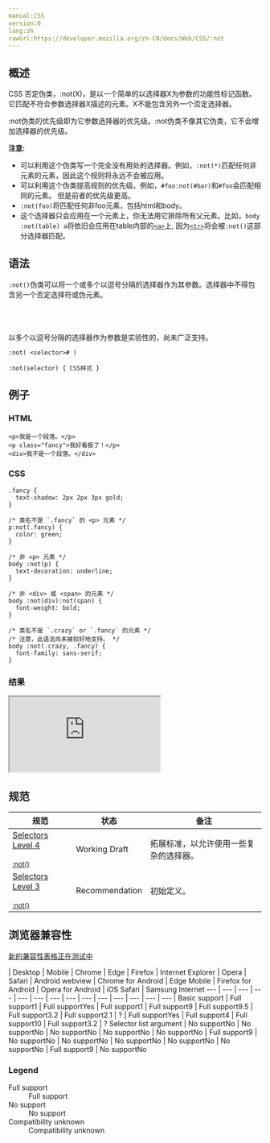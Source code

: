 ```yaml
---
manual:CSS
version:0
lang:zh
rawUrl:https://developer.mozilla.org/zh-CN/docs/Web/CSS/:not
---
```





## 概述<a name="Summary"></a>


CSS 否定伪类，:not(X)，是以一个简单的以选择器X为参数的功能性标记函数。它匹配不符合参数选择器X描述的元素。X不能包含另外一个否定选择器。



:not伪类的优先级即为它参数选择器的优先级。:not伪类不像其它伪类，它不会增加选择器的优先级。



**注意:**


* 可以利用这个伪类写一个完全没有用处的选择器。例如，`:not(*)`匹配任何非元素的元素，因此这个规则将永远不会被应用。
* 可以利用这个伪类提高规则的优先级。例如，`#foo:not(#bar)`和`#foo`会匹配相同的元素。 但是前者的优先级更高。
* `:not(foo)`将匹配任何非foo元素，包括html和body。
* 这个选择器只会应用在一个元素上，你无法用它排除所有父元素。比如，`body :not(table) a`将依旧会应用在table内部的[`<a>`](%12085 "HTML <a> 元素  (或锚元素) 可以创建一个到其他网页、文件、同一页面内的位置、电子邮件地址或任何其他URL的超链接。")上, 因为[`<tr>`](%13389 "HTML <tr> 元素定义表格中的行。 Those can be a mix of <td> and <th> elements.")将会被`:not()`这部分选择器匹配。


## 语法<a name="Syntax"></a>


`:not()`伪类可以将一个或多个以逗号分隔的选择器作为其参数。选择器中不得包含另一个否定选择符或伪元素。<br></br><br></br>



以多个以逗号分隔的选择器作为参数是实验性的，尚未广泛支持。



```
:not( <selector># )
```

```
:not(selector) { CSS样式 }
```

## 例子<a name="例子"></a>

### HTML<a name="HTML"></a>

```
<p>我是一个段落。</p>
<p class="fancy">我好看极了！</p>
<div>我不是一个段落。</div>
```

### CSS<a name="CSS"></a>

```
.fancy {
  text-shadow: 2px 2px 3px gold;
}

/* 类名不是 `.fancy` 的 <p> 元素 */
p:not(.fancy) {
  color: green;
}

/* 非 <p> 元素 */ 
body :not(p) {
  text-decoration: underline;
}

/* 非 <div> 或 <span> 的元素 */
body :not(div):not(span) {
  font-weight: bold;
}

/* 类名不是 `.crazy` or `.fancy` 的元素 */
/* 注意，此语法尚未被较好地支持。 */
body :not(.crazy, .fancy) {
  font-family: sans-serif;
}
```

### 结果<a name="结果"></a>


<iframe src='https://mdn.mozillademos.org/zh-CN/docs/Web/CSS/:not$samples/Example?revision=1380392' width='null' height='null'></iframe>


## 规范<a name="规范"></a>

规范 | 状态 | 备注 
 ---  |  ---  |  ---  | 
[Selectors Level 4<br></br><small>:not()</small>](%31194 "") | Working Draft | 拓展标准，以允许使用一些复杂的选择器。 
[Selectors Level 3<br></br><small>:not()</small>](%31195 "") | Recommendation | 初始定义。 


## 浏览器兼容性<a name="浏览器兼容性"></a>
[新的兼容性表格正在测试中<i></i>](%3360 "")

 | <abbr>Desktop<i></i></abbr> | <abbr>Mobile<i></i></abbr> 
 | <abbr>Chrome<i></i></abbr> | <abbr>Edge<i></i></abbr> | <abbr>Firefox<i></i></abbr> | <abbr>Internet Explorer<i></i></abbr> | <abbr>Opera<i></i></abbr> | <abbr>Safari<i></i></abbr> | <abbr>Android webview<i></i></abbr> | <abbr>Chrome for Android<i></i></abbr> | <abbr>Edge Mobile<i></i></abbr> | <abbr>Firefox for Android<i></i></abbr> | <abbr>Opera for Android<i></i></abbr> | <abbr>iOS Safari<i></i></abbr> | <abbr>Samsung Internet<i></i></abbr> 
 ---  |  ---  |  ---  |  ---  |  ---  |  ---  |  ---  |  ---  |  ---  |  ---  |  ---  |  ---  |  ---  |  ---  | 
Basic support | <abbr>Full support</abbr>1 | <abbr>Full support</abbr>Yes | <abbr>Full support</abbr>1 | <abbr>Full support</abbr>9 | <abbr>Full support</abbr>9.5 | <abbr>Full support</abbr>3.2 | <abbr>Full support</abbr>2.1 | <abbr>?</abbr> | <abbr>Full support</abbr>Yes | <abbr>Full support</abbr>4 | <abbr>Full support</abbr>10 | <abbr>Full support</abbr>3.2 | <abbr>?</abbr> 
Selector list argument | <abbr>No support</abbr>No | <abbr>No support</abbr>No | <abbr>No support</abbr>No | <abbr>No support</abbr>No | <abbr>No support</abbr>No | <abbr>Full support</abbr>9 | <abbr>No support</abbr>No | <abbr>No support</abbr>No | <abbr>No support</abbr>No | <abbr>No support</abbr>No | <abbr>No support</abbr>No | <abbr>Full support</abbr>9 | <abbr>No support</abbr>No 


### Legend<a name="Legend"></a>
<dl><dt id=''><abbr>Full support</abbr></dt><dd>Full support</dd><dt id=''><abbr>No support</abbr></dt><dd>No support</dd><dt id=''><abbr>Compatibility unknown</abbr></dt><dd>Compatibility unknown</dd></dl>




